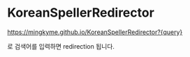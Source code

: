 # KoreanSpellerRedirector

https://mingkyme.github.io/KoreanSpellerRedirector?{query}

로 검색어를 입력하면 redirection 됩니다.
